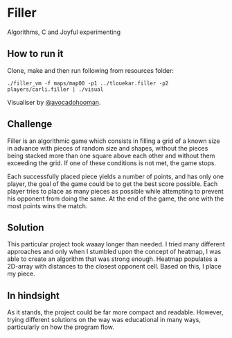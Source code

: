 # Filler
Algorithms, C and Joyful experimenting

## How to run it
Clone, make and then run following from resources folder:

`./filler_vm -f maps/map00 -p1 ../tlouekar.filler -p2 players/carli.filler | ./visual`

Visualiser by <a href="https://github.com/avocadohooman">@avocadohooman</a>.

## Challenge
Filler is an algorithmic game which consists in filling a grid of a known size in advance with pieces of random size and shapes, without the pieces being stacked more than one square above each other and without them exceeding the grid. If one of these conditions is not met, the game stops.

Each successfully placed piece yields a number of points, and has only one player, the goal of the game could be to get the best score possible. Each player tries to place as many pieces as possible while attempting to prevent his opponent from doing the same. At the end of the game, the one with the most points wins the match.

## Solution
This particular project took waaay longer than needed. I tried many different approaches and only when I stumbled upon the concept of heatmap, I was able to create an algorithm that was strong enough. Heatmap populates a 2D-array with distances to the closest opponent cell. Based on this, I place my piece.

## In hindsight
As it stands, the project could be far more compact and readable. However, trying different solutions on the way was educational in many ways, particularly on how the program flow. 

